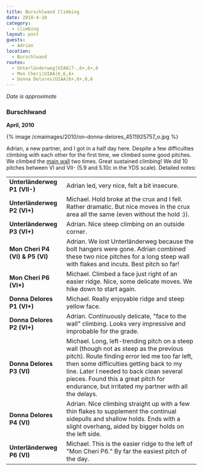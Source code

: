 ```yaml
---
title: Burschlwand Climbing
date: 2010-4-10
category:
  - climbing
layout: post
guests:
  - Adrian
location:
  - Burschlwand
routes:
  - Unterländerweg|UIAA|7-,6+,6+,6
  - Mon Cheri|UIAA|6,6,6+
  - Donna Delores|UIAA|6+,6+,6,6
---
```


*Date is approximate*

### Burschlwand
<b>April, 2010</b>

{% image /cmaimages/2010/on-donna-delores_4511925757_o.jpg %}

Adrian, a new partner, and I got in a half day here. Despite a few difficulties
climbing with each other for the first time, we climbed some good pitches. We
climbed the <a
href="https://www.burschlwand.at/burschl4_kletterrouten.htm">main wall</a> two
times. Great sustained climbing! We did 10 pitches between VI and VII- (5.9 and
5.10c in the YDS scale). Detailed notes:

<table>
<tr>
<td><b>Unterländerweg P1 (VII-)</b>
</td>
<td>Adrian led, very nice, felt a bit insecure.</td>
</tr>
<tr>
<td><b>Unterländerweg P2 (VI+)</b>
</td>
<td>Michael. Hold broke at the crux and I fell. Rather dramatic. But nice moves in the crux area all the same (even without the hold :)).</td>
</tr>
<tr>
<td><b>Unterländerweg P3 (VI+)</b>
</td>
<td>Adrian. Nice steep climbing on an outside corner.</td>
</tr>
<tr>
<td><b>Mon Cheri P4 (VI) & P5 (VI)</b>
</td>
<td>Adrian. We lost Unterländerweg because the bolt hangers were gone. Adrian combined these two nice pitches for a long steep wall with flakes and incuts. Best pitch so far!</td>
</tr>
<tr>
<td><b>Mon Cheri P6 (VI+)</b>
</td>
<td>Michael. Climbed a face just right of an easier ridge. Nice, some delicate moves. We hike down to start again.</td>
</tr>
<tr>
<td><b>Donna Delores P1 (VI+)</b>
</td>
<td>Michael. Really enjoyable ridge and steep yellow face.</td>
</tr>
<tr>
<td><b>Donna Delores P2 (VI+)</b>
</td>
<td>Adrian. Continuously delicate, "face to the wall" climbing. Looks very impressive and improbable for the grade.</td>
</tr>
<tr>
<td><b>Donna Delores P3 (VI)</b>
</td>
<td>Michael. Long, left-trending pitch on a steep wall (though not as steep as the previous pitch). Route finding error led me too far left, then some difficulties getting back to my line. Later I needed to back clean several pieces. Found this a great pitch for endurance, but irritated my partner with all the delays.</td>
</tr>
<tr>
<td><b>Donna Delores P4 (VI)</b>
</td>
<td>Adrian. Nice climbing straight up with a few thin flakes to supplement the continual sidepulls and shallow holds. Ends with a slight overhang, aided by bigger holds on the left side.</td>
</tr>
<tr>
<td><b>Unterländerweg P6 (VI)</b>
</td>
<td>Michael. This is the easier ridge to the left of "Mon Cheri P6." By far the easiest pitch of the day.</td>
</tr>
</table>
